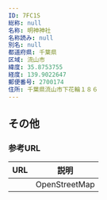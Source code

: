 ```yaml
---
ID: 7FC1S
総称: null
名称: 明神神社
名称読み: null
別名: null
都道府県: 千葉県
区域: 流山市
緯度: 35.8753755
経度: 139.9022647
郵便番号: 2700174
住所: 千葉県流山市下花輪１８６
---
```


## その他

### 参考URL

| URL | 説明          |
| --- | ------------- |
|     | OpenStreetMap |
